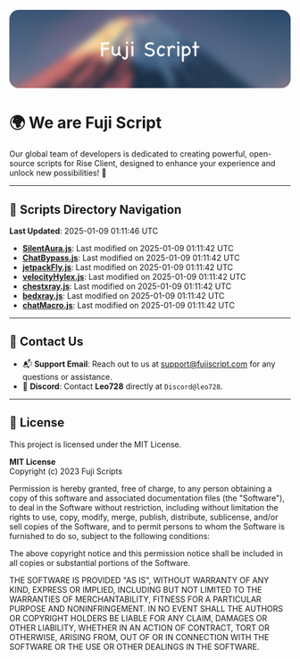![Banner](.github/b.webp)

# 🌍 **We are Fuji Script**

Our global team of developers is dedicated to creating powerful, open-source scripts for Rise Client, designed to enhance your experience and unlock new possibilities! 🌟

---
<!-- SCRIPTS_NAVIGATION_START -->
## 📂 **Scripts Directory Navigation**

**Last Updated**: 2025-01-09 01:11:46 UTC

- **[SilentAura.js](scripts/SilentAura.js)**: Last modified on 2025-01-09 01:11:42 UTC
- **[ChatBypass.js](scripts/ChatBypass.js)**: Last modified on 2025-01-09 01:11:42 UTC
- **[jetpackFly.js](scripts/jetpackFly.js)**: Last modified on 2025-01-09 01:11:42 UTC
- **[velocityHylex.js](scripts/velocityHylex.js)**: Last modified on 2025-01-09 01:11:42 UTC
- **[chestxray.js](scripts/chestxray.js)**: Last modified on 2025-01-09 01:11:42 UTC
- **[bedxray.js](scripts/bedxray.js)**: Last modified on 2025-01-09 01:11:42 UTC
- **[chatMacro.js](scripts/chatMacro.js)**: Last modified on 2025-01-09 01:11:42 UTC

<!-- SCRIPTS_NAVIGATION_END -->

---

## 💬 **Contact Us**  
- 📬 **Support Email**: Reach out to us at [support@fujiscript.com](mailto:support@fujiscript.com) for any questions or assistance.  
- 💬 **Discord**: Contact **Leo728** directly at `Discord@leo728`.

---

## 📜 **License**

This project is licensed under the MIT License.  

**MIT License**  
Copyright (c) 2023 Fuji Scripts  

Permission is hereby granted, free of charge, to any person obtaining a copy of this software and associated documentation files (the "Software"), to deal in the Software without restriction, including without limitation the rights to use, copy, modify, merge, publish, distribute, sublicense, and/or sell copies of the Software, and to permit persons to whom the Software is furnished to do so, subject to the following conditions:  

The above copyright notice and this permission notice shall be included in all copies or substantial portions of the Software.  

THE SOFTWARE IS PROVIDED "AS IS", WITHOUT WARRANTY OF ANY KIND, EXPRESS OR IMPLIED, INCLUDING BUT NOT LIMITED TO THE WARRANTIES OF MERCHANTABILITY, FITNESS FOR A PARTICULAR PURPOSE AND NONINFRINGEMENT. IN NO EVENT SHALL THE AUTHORS OR COPYRIGHT HOLDERS BE LIABLE FOR ANY CLAIM, DAMAGES OR OTHER LIABILITY, WHETHER IN AN ACTION OF CONTRACT, TORT OR OTHERWISE, ARISING FROM, OUT OF OR IN CONNECTION WITH THE SOFTWARE OR THE USE OR OTHER DEALINGS IN THE SOFTWARE.  
